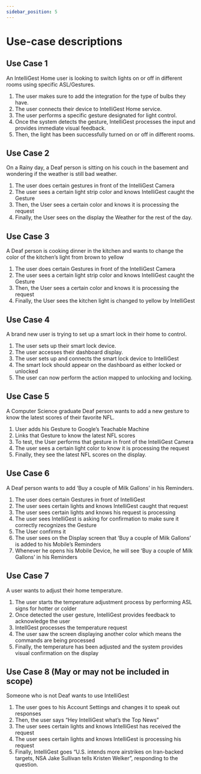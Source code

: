 ```yaml
---
sidebar_position: 5
---
```


# Use-case descriptions

## Use Case 1

An IntelliGest Home user is looking to switch lights on or off in different rooms using specific ASL/Gestures.
1. The user makes sure to add the integration for the type of bulbs they have.
2. The user connects their device to IntelliGest Home service.
3. The user performs a specific gesture designated for light control.
4.	Once the system detects the gesture, IntelliGest processes the input and provides immediate visual feedback.
5.	Then, the light has been successfully turned on or off in different rooms. 

## Use Case 2

On a Rainy day, a Deaf person is sitting on his couch in the basement and wondering if the weather is still bad weather.
1.	The user does certain gestures in front of the IntelliGest Camera
2.	The user sees a certain light strip color and knows IntelliGest caught the Gesture
3.	Then, the User sees a certain color and knows it is processing the request
4.	Finally, the User sees on the display the Weather for the rest of the day.

## Use Case 3

A Deaf person is cooking dinner in the kitchen and wants to change the color of the kitchen’s light from brown to yellow
1.	The user does certain Gestures in front of the IntelliGest Camera
2.	The user sees a certain light strip color and knows IntelliGest caught the Gesture
3.	Then, the User sees a certain color and knows it is processing the request
4.	Finally, the User sees the kitchen light is changed to yellow by IntelliGest


## Use Case 4

A brand new user is trying to set up a smart lock in their home to control.
1.	The user sets up their smart lock device.
2.	The user accesses their dashboard display.
3.	The user sets up and connects the smart lock device to IntelliGest
4.	The smart lock should appear on the dashboard as either locked or unlocked
5.	The user can now perform the action mapped to unlocking and locking.

## Use Case 5

A Computer Science graduate Deaf person wants to add a new gesture to know the latest scores of their favorite NFL.

1.	User adds his Gesture to Google’s Teachable Machine
2.	Links that Gesture to know the latest NFL scores 
3.	To test, the User performs that gesture in front of the IntelliGest Camera
4.	The user sees a certain light color to know it is processing the request
5.	Finally, they see the latest NFL scores on the display.

## Use Case 6

A Deaf person wants to add ‘Buy a couple of Milk Gallons’ in his Reminders.

1.	The user does certain Gestures in front of IntelliGest
2.	The user sees certain lights and knows IntelliGest caught that request
3.	The user sees certain lights and knows his request is processing
4.	The user sees IntelliGest is asking for confirmation to make sure it correctly recognizes the Gesture
5.	The User confirms it
6.	The user sees on the Display screen that ‘Buy a couple of Milk Gallons’ is added to his Mobile’s Reminders
7.	Whenever he opens his Mobile Device, he will see ‘Buy a couple of Milk Gallons’ in his Reminders

## Use Case 7

A user wants to adjust their home temperature.
1. The user starts the temperature adjustment process by performing ASL signs for hotter or colder
2. Once detected the user gesture, IntelliGest provides feedback to acknowledge the user
3. IntellGest processes the temperature request 
4. The user saw the screen displaying another color which means the commands are being processed
5. Finally, the temperature has been adjusted and the system provides visual confirmation on the display 

## Use Case 8 (May or may not be included in scope)

Someone who is not Deaf wants to use IntelliGest
1.	The user goes to his Account Settings and changes it to speak out responses
2.	Then, the user says “Hey IntelliGest what’s the Top News”
3.	The user sees certain lights and knows IntelliGest has received the request
4.	The user sees certain lights and knows IntelliGest is processing his request
5.	Finally, IntelliGest goes “U.S. intends more airstrikes on Iran-backed targets, NSA Jake Sullivan tells Kristen Welker”, responding to the question.


